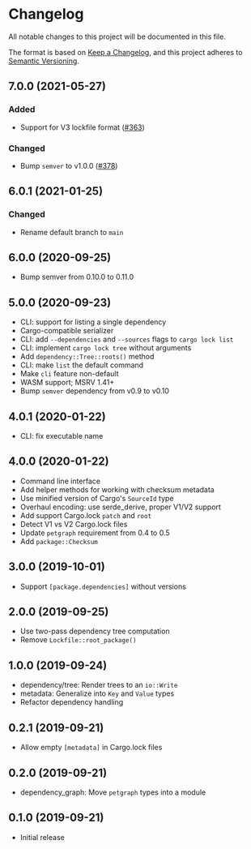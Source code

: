 # Changelog
All notable changes to this project will be documented in this file.

The format is based on [Keep a Changelog](https://keepachangelog.com/en/1.0.0/),
and this project adheres to [Semantic Versioning](https://semver.org/spec/v2.0.0.html).

## 7.0.0 (2021-05-27)
### Added
- Support for V3 lockfile format ([#363])

### Changed
- Bump `semver` to v1.0.0 ([#378])

[#363]: https://github.com/RustSec/rustsec/pull/363
[#378]: https://github.com/RustSec/rustsec/pull/378

## 6.0.1 (2021-01-25)
### Changed
-  Rename default branch to `main`

## 6.0.0 (2020-09-25)
- Bump semver from 0.10.0 to 0.11.0

## 5.0.0 (2020-09-23)
- CLI: support for listing a single dependency
- Cargo-compatible serializer
- CLI: add `--dependencies` and `--sources` flags to `cargo lock list`
- CLI: implement `cargo lock tree` without arguments
- Add `dependency::Tree::roots()` method
- CLI: make `list` the default command
- Make `cli` feature non-default
- WASM support; MSRV 1.41+
- Bump `semver` dependency from v0.9 to v0.10

## 4.0.1 (2020-01-22)
- CLI: fix executable name

## 4.0.0 (2020-01-22)
- Command line interface
- Add helper methods for working with checksum metadata
- Use minified version of Cargo's `SourceId` type
- Overhaul encoding: use serde_derive, proper V1/V2 support
- Add support Cargo.lock `patch` and `root`
- Detect V1 vs V2 Cargo.lock files
- Update `petgraph` requirement from 0.4 to 0.5
- Add `package::Checksum`

## 3.0.0 (2019-10-01)
- Support `[package.dependencies]` without versions

## 2.0.0 (2019-09-25)
- Use two-pass dependency tree computation
- Remove `Lockfile::root_package()`

## 1.0.0 (2019-09-24)
- dependency/tree: Render trees to an `io::Write`
- metadata: Generalize into `Key` and `Value` types
- Refactor dependency handling

## 0.2.1 (2019-09-21)
- Allow empty `[metadata]` in Cargo.lock files

## 0.2.0 (2019-09-21)
- dependency_graph: Move `petgraph` types into a module

## 0.1.0 (2019-09-21)
- Initial release
